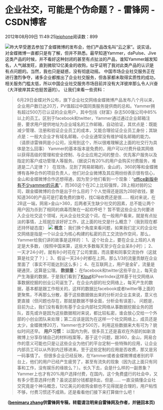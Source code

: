 
# 企业社交，可能是个伪命题？ - 雷锋网 - CSDN博客


2012年08月09日 11:49:25[leiphone](https://me.csdn.net/leiphone)阅读数：899


![](http://www.leiphone.com/wp-content/uploads/2012/08/YammerLogo-150x150.png)昨大早受邀去参加了金蝶微博的发布会，他们产品改名叫“云之家”。说实话，对金蝶微博一直都只是有了解，但并不熟悉。最早知道Yammer，daPulse、Jive这类产品的时候，并不看好这种封闭的甚至有点扯淡的产品，谁知Yammer越发知名，人气越发旺，直到微软12亿美金的收购，似乎证明了我对此类产品的认识是有点问题的。当然，我也只是疑惑，没有彻底动摇。
中国市场企业社交服务正在进行激烈争夺，诸多企业都推出了企业社交服务，但各家都未取得实质性的成功，相关服务门槛太低，所以中国企业社交服务市场目前并没有大洋彼岸那么令人兴奋（大洋彼岸其实也挺苦逼的）。
让我们来看一些资料：
> 6月29日金蝶对外公布，旗下企业社交网络金蝶微博产品发布八个月以来，企业用户数已达20万，PV值超过中国同类服务提供商的总和。Yammer拥有超过500万已认证的企业用户，其中包括《财富》杂志500强公司中85%以上的员工。区别于facebook和twitter，Yammer通过通过企业邮箱注册，要求用户提供地址为企业域名的工作邮箱，自动验证，其优点是：既能减少管理、注册和验证企业员工的成本，又能合理验证企业员工身份；其缺点是：一般大企业才有域名邮箱，小企业通常没有维护域名邮箱的能力。
（请原谅雷锋网是小公司，没用到这个，所以很难理解这上面的社交行为具体是怎么回事）
Yammer的基本版本是免费的，用户可以付费升级其网络以获得高级的管理和安全控制、与企业应用之间的整合、优先客户服务以及指定的客户成功管理人等服务。（据说只有20%的用户会购买付费服务，难道是二八定律？）
在现场，见到了网易邮箱的，金山的，360的等和金蝶微博有各种合作的项目负责人，他们对企业微博及其应用纷纷表示很有信心，金山和金蝶微博合作还想得通，因为至少他们看到一个现象：“[office新版中有不少yammer的元素](http://www.leiphone.com/0712-ce6093-yammer.html)”，而360这个在2C上比较强悍，2B上相对弱的公司，跟金蝶微博的合作是出于什么目的？个人觉得还是因为2B好收钱，要知道360的产品可是打着免费的旗号，找C端收费还是很……
相对来说，在2B这一端，网易>金山>360，后两者天生缺少社交的因素，总不能让两个用户因为杀到了相同的病毒而聚在一起欢呼吧？
暂不管这些企业为何要进入企业社交这个领域，光从企业社交这个词，在一般用户看来，就是有点扯淡的事情，上班就应该好好工作，这上面的社交是什么概念？（我到现在都还持怀疑态度）
![](http://www.leiphone.com/wp-content/uploads/2012/08/1231.jpg)
**概念：**
我们换个角度来看问题，如果我们定义的企业社交网络是指是一个以企业为核心构建的私密的员工交流协作空间，那么，Yammer给我们讲的故事是这样的：
1、这个社会上，要在企业上班的人肯定是大多数，（按照中国来算，这些大多数每天至少在企业呆8小时）；
2、一天才24小时，就有8小时花在了公司里面，而且要和同事交流协作（这就算是社交了？）；
3、假设一天24小时都在上网，那么1/3的流量贡献在企业里面了（事实不可能达到这么多）；
4、在互联网上，用户是金矿，流量是硬通货，这算是公理。
**数据量：**
在facebook和twitter这些平台上，每天会产生海量的数据，于是我们看到了[Klout](http://www.leiphone.com/17-alternatives-to-klout.html)和PeerIndex这样基于社交网络从事数据挖掘的创业公司诞生了。在企业内部的社交网络上，每天产生的数据，基本都是跟工作相关的，这样的数据比facebook或者twitter等上面的更聚焦，不再那么分散，基于这些数据做出来的分析对企业主来说，意义也更直接（但问题也存在，那就是数据不够全面，分析会有误差）。
问题是，目前为止，我们没有看到有基于企业内部社交网络从事数据挖掘业务的团队，首先或许是因为这些数据相对来说，都比较私密，谁会放心交给一个外部的小创业团队来处理；第二应该是因为在这样一个社交网络上，成员还是太少，金蝶微博20万，Yammer也才500万，利用这些数据来大有可为？貌似时间还早。
**用户习惯：**
以国内为例，很多员工还是喜欢在外部的如新浪微博上分享存储自己的材料档案等，基于这个问题，跟360，金山，网易合作的意义可能也只是让这些企业为他们的平台定制一些特殊的应用，让企业内部员工可以从外到内迁移进来。至于这些定制的应用是否收费，那又是另一码事情了。
但很多企业已经反映，在Yammer或者金蝶微博或者别的平台上，他们的用户已经产生疲劳了，甚至有流失的现象（因为这上面只有同事和工作，没有娱乐的缘故么？）。长久下去，会是什么样的一副景象？
Yammer上也才有20%用户选择付费，在国内，这个免费盛行的社会中，又有多少愿意选择付费？虽说这部分钱都是B出，但是……
一直没搞懂企业社交究竟是个神马概念，12亿美元的收购金额也不见得就是合理的，用户粘性不够，付费习惯还不成熟，还是看看他们接下来打算做什么吧！

**（****[benimaru
 zhang](http://www.leiphone.com/author/zhc)****供****雷锋网****专稿，转载请注明来自雷锋网及作者，并链回本页)**

